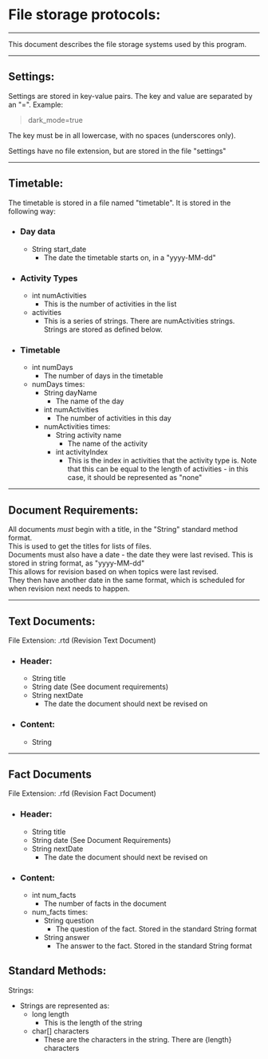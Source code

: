 File storage protocols:
=======================

---

This document describes the file storage systems used by this program.

---

## Settings:

Settings are stored in key-value pairs. The key and value are separated by an "=". Example:

> dark_mode=true

The key must be in all lowercase, with no spaces (underscores only).

Settings have no file extension, but are stored in the file "settings"

---

## Timetable:

The timetable is stored in a file named "timetable". It is stored in the following way:

- ### Day data
  - String start_date
    - The date the timetable starts on, in a "yyyy-MM-dd"
- ### Activity Types
  - int numActivities
    - This is the number of activities in the list
  - activities
    - This is a series of strings. There are numActivities strings. Strings are stored as defined below.

- ### Timetable
  - int numDays
    - The number of days in the timetable
  - numDays times:
    - String dayName
      - The name of the day
    - int numActivities
      - The number of activities in this day
    - numActivities times:
      - String activity name
        - The name of the activity
      - int activityIndex
        - This is the index in activities that the activity type is. 
Note that this can be equal to the length of activities - in this case, it should be represented as "none"


---

## Document Requirements:
All documents *must* begin with a title, in the "String" standard method format. <br>
This is used to get the titles for lists of files. <br>
Documents must also have a date - the date they were last revised. This is stored in string format, as "yyyy-MM-dd" <br>
This allows for revision based on when topics were last revised.<br>
They then have another date in the same format, which is scheduled for when revision next needs to happen.

---

## Text Documents:

File Extension: .rtd (Revision Text Document)

- ### Header:
  - String title
  - String date (See document requirements)
  - String nextDate
    - The date the document should next be revised on
- ### Content:
  - String

---

## Fact Documents

File Extension: .rfd (Revision Fact Document)

- ### Header:
  -   String title
  -   String date (See Document Requirements)
  - String nextDate
    - The date the document should next be revised on
- ### Content:
  - int num_facts
    - The number of facts in the document
  - num_facts times:
    - String question
      - The question of the fact. Stored in the standard String format
    - String answer
      - The answer to the fact. Stored in the standard String format

## Standard Methods:

Strings:

- Strings are represented as:
  - long length
    - This is the length of the string
  - char[] characters
    - These are the characters in the string. There are {length} characters